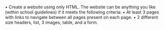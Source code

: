 •	Create a website using only HTML. The website can be anything you like (within school guidelines) if it meets the following criteria:
•	At least 3 pages with links to navigate between all pages present on each page.
•	2 different size headers, list, 3 images, table, and a form.

